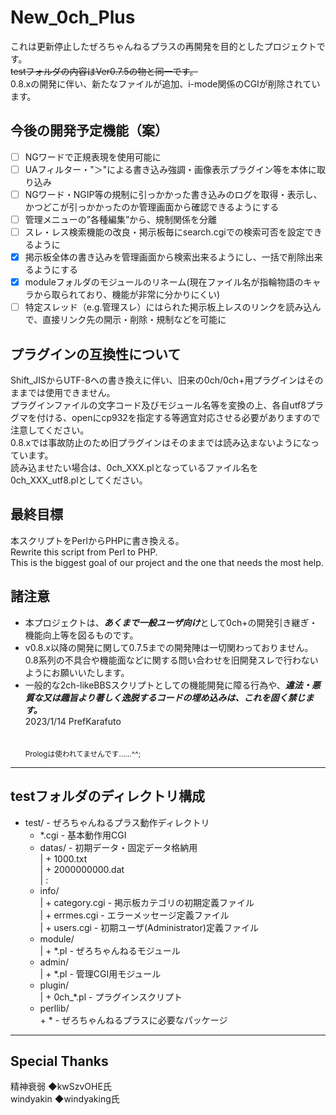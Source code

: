 # New_0ch_Plus
これは更新停止したぜろちゃんねるプラスの再開発を目的としたプロジェクトです。  
<s>testフォルダの内容はVer0.7.5の物と同一です。</s>  
0.8.xの開発に伴い、新たなファイルが追加、i-mode関係のCGIが削除されています。  
  
## 今後の開発予定機能（案）  
- [ ] NGワードで正規表現を使用可能に  
- [ ] UAフィルター・"＞"による書き込み強調・画像表示プラグイン等を本体に取り込み  
- [ ] NGワード・NGIP等の規制に引っかかった書き込みのログを取得・表示し、かつどこが引っかかったのか管理画面から確認できるようにする  
- [ ] 管理メニューの”各種編集”から、規制関係を分離  
- [ ] スレ・レス検索機能の改良・掲示板毎にsearch.cgiでの検索可否を設定できるように  
- [x] 掲示板全体の書き込みを管理画面から検索出来るようにし、一括で削除出来るようにする  
- [x] moduleフォルダのモジュールのリネーム(現在ファイル名が指輪物語のキャラから取られており、機能が非常に分かりにくい)  
- [ ] 特定スレッド（e.g.管理スレ）にはられた掲示板上レスのリンクを読み込んで、直接リンク先の開示・削除・規制などを可能に
  
## プラグインの互換性について  
Shift_JISからUTF-8への書き換えに伴い、旧来の0ch/0ch+用プラグインはそのままでは使用できません。  
プラグインファイルの文字コード及びモジュール名等を変換の上、各自utf8プラグマを付ける、openにcp932を指定する等適宜対応させる必要がありますので注意してください。  
0.8.xでは事故防止のため旧プラグインはそのままでは読み込まないようになっています。  
読み込ませたい場合は、0ch_XXX.plとなっているファイル名を0ch_XXX_utf8.plとしてください。  
  
## 最終目標  
本スクリプトをPerlからPHPに書き換える。  
Rewrite this script from Perl to PHP.  
This is the biggest goal of our project and the one that needs the most help.  
  
## 諸注意  
 + 本プロジェクトは、***あくまで一般ユーザ向け***として0ch+の開発引き継ぎ・機能向上等を図るものです。  
 + v0.8.x以降の開発に関して0.7.5までの開発陣は一切関わっておりません。0.8系列の不具合や機能面などに関する問い合わせを旧開発スレで行わないようにお願いいたします。  
 + 一般的な2ch-likeBBSスクリプトとしての機能開発に障る行為や、***違法・悪質な又は趣旨より著しく逸脱するコードの埋め込みは、これを固く禁じます。***  
2023/1/14 PrefKarafuto  
<br><br>
<small>Prologは使われてませんです……^^;</small>
------------
## testフォルダのディレクトリ構成
 + test/                      - ぜろちゃんねるプラス動作ディレクトリ  
    + *.cgi                   - 基本動作用CGI  
    + datas/                  - 初期データ・固定データ格納用  
    |  + 1000.txt  
    |  + 2000000000.dat  
    |  :  
    + info/  
    |  + category.cgi         - 掲示板カテゴリの初期定義ファイル  
    |  + errmes.cgi           - エラーメッセージ定義ファイル  
    |  + users.cgi            - 初期ユーザ(Administrator)定義ファイル  
    + module/  
    |  + *.pl                 - ぜろちゃんねるモジュール  
    + admin/  
    |  + *.pl                 - 管理CGI用モジュール  
    + plugin/  
    |  + 0ch_*.pl             - プラグインスクリプト  
    + perllib/  
       \+ \*                    - ぜろちゃんねるプラスに必要なパッケージ  
         
------------
## Special Thanks  
精神衰弱 ◆kwSzvOHE氏  
windyakin ◆windyaking氏
